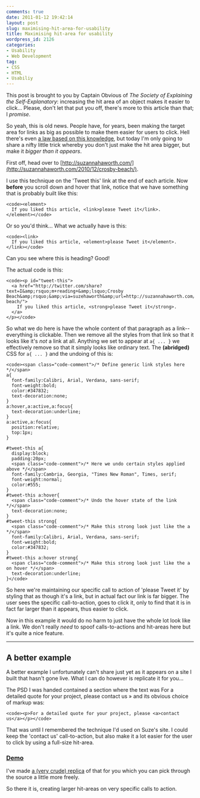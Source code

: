 ```yaml
---
comments: true
date: 2011-01-12 19:42:14
layout: post
slug: maximising-hit-area-for-usability
title: Maximising hit-area for usability
wordpress_id: 2126
categories:
- Usability
- Web Development
tag:
- CSS
- HTML
- Usabiliy
---
```


This post is brought to you by Captain Obvious of _The Society of Explaining the Self-Explanatory_: increasing the hit area of an object makes it easier to click... Please, don't let that put you off, there's more to this article than that; I _promise_.

So yeah, this is old news. People have, for years, been making the target area for links as big as possible to make them easier for users to click. Hell there's even [a law based on this knowledge](http://particletree.com/features/visualizing-fittss-law/), but today I'm only going to share a nifty little trick whereby you don't just make the hit area bigger, but make it _bigger than it appears_.

First off, head over to [http://suzannahaworth.com/](http://suzannahaworth.com/2010/12/crosby-beach/).

I use this technique on the 'Tweet this' link at the end of each article. Now **before** you scroll down and hover that link, notice that we have something that is probably built like this:


    
    <code><element>
      If you liked this article, <link>please Tweet it</link>.
    </element></code>



Or so you'd think... What we actually have is this:


    
    <code><link>
      If you liked this article, <element>please Tweet it</element>.
    </link></code>



Can you see where this is heading? Good!

The actual code is this:


    
    <code><p id="tweet-this">
      <a href="http://twitter.com/share?text=I&amp;rsquo;m+reading+&amp;lsquo;Crosby Beach&amp;rsquo;&amp;via=suzehaworth&amp;url=http://suzannahaworth.com/2010/12/crosby-beach/">
        If you liked this article, <strong>please Tweet it</strong>.
      </a>
    </p></code>



So what we do here is have the whole content of that paragraph as a link--everything is clickable. Then we remove all the styles from that link so that it looks like it's _not_ a link at all. Anything we set to appear at `a{ ... }` we effectively remove so that it simply looks like ordinary text. The **(abridged)** CSS for `a{ ... }` and the undoing of this is:


    
    <code><span class="code-comment">/* Define generic link styles here */</span>
    a{
      font-family:Calibri, Arial, Verdana, sans-serif;
      font-weight:bold;
      color:#347832;
      text-decoration:none;
    }
    a:hover,a:active,a:focus{
      text-decoration:underline;
    }
    a:active,a:focus{
      position:relative;
      top:1px;
    }
    
    #tweet-this a{
      display:block;
      padding:20px;
      <span class="code-comment">/* Here we undo certain styles applied above */</span>
      font-family:Cambria, Georgia, "Times New Roman", Times, serif;
      font-weight:normal;
      color:#555;
    }
    #tweet-this a:hover{
      <span class="code-comment">/* Undo the hover state of the link */</span>
      text-decoration:none;
    }
    #tweet-this strong{
      <span class="code-comment">/* Make this strong look just like the a */</span>
      font-family:Calibri, Arial, Verdana, sans-serif;
      font-weight:bold;
      color:#347832;
    }
    #tweet-this a:hover strong{
      <span class="code-comment">/* Make this strong look just like the a on hover */</span>
      text-decoration:underline;
    }</code>



So here we're maintaining our specific call to action of 'please Tweet it' by styling that as though it's a link, but in actual fact our link is far bigger. The user sees the specific call-to-action, goes to click it, only to find that it is in fact far larger than it appears, thus easier to click.

Now in this example it would do no harm to just have the whole lot look like a link. We don't really _need_ to spoof calls-to-actions and hit-areas here but it's quite a nice feature.



* * *





## A better example



A better example I unfortunately can't share just yet as it appears on a site I built that hasn't gone live. What I can do however is replicate it for you...

The PSD I was handed contained a section where the text was For a detailed quote for your project, please contact us » and its obvious choice of markup was:


    
    <code><p>For a detailed quote for your project, please <a>contact us</a></p></code>



That was until I remembered the technique I'd used on Suze's site. I could keep the 'contact us' call-to-action, but also make it a lot easier for the user to click by using a full-size hit-area.



### [Demo](/demos/maximising-hit-area/)



I've made [a (very crude) replica](/demos/maximising-hit-area/) of that for you which you can pick through the source a little more freely.

So there it is, creating larger hit-areas on very specific calls to action.

